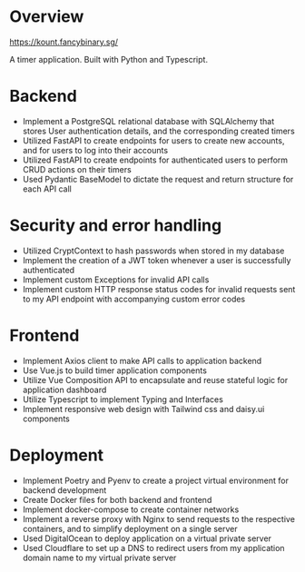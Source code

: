 # Overview
https://kount.fancybinary.sg/

A timer application. Built with Python and Typescript.


# Backend
 - Implement a PostgreSQL relational database with SQLAlchemy that stores User authentication details, and the corresponding created timers
 - Utilized FastAPI to create endpoints for users to create new accounts, and for users to log into their accounts
 - Utilized FastAPI to create endpoints for authenticated users to perform CRUD actions on their timers
 - Used Pydantic BaseModel to dictate the request and return structure for each API call

# Security and error handling
 - Utilized CryptContext to hash passwords when stored in my database
 - Implement the creation of a JWT token whenever a user is successfully authenticated
 - Implement custom Exceptions for invalid API calls
 - Implement custom HTTP response status codes for invalid requests sent to my API endpoint with accompanying custom error codes

# Frontend
 - Implement Axios client to make API calls to application backend
 - Use Vue.js to build timer application components
 - Utilize Vue Composition API to encapsulate and reuse stateful logic for application dashboard
 - Utilize Typescript to implement Typing and Interfaces
 - Implement responsive web design with Tailwind css and daisy.ui components

# Deployment
 - Implement Poetry and Pyenv to create a project virtual environment for backend development
 - Create Docker files for both backend and frontend
 - Implement docker-compose to create container networks
 - Implement a reverse proxy with Nginx to send requests to the respective containers, and to simplify deployment on a single server
 - Used DigitalOcean to deploy application on a virtual private server
 - Used Cloudflare to set up a DNS to redirect users from my application domain name to my virtual private server